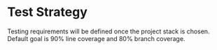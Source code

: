 # Test Strategy

Testing requirements will be defined once the project stack is chosen. Default goal is 90% line coverage and 80% branch coverage.
